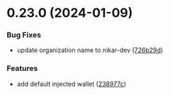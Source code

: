 # 0.23.0 (2024-01-09)


### Bug Fixes

* update organization name to nikar-dev ([726b29d](https://github.com/nikaaru/rango-client/commit/726b29d0a014cd9577a0ae4a7888312026fe01bf))


### Features

* add default injected wallet ([238977c](https://github.com/nikaaru/rango-client/commit/238977c0e3cd09feba9f2557f1b099b9af3afb0d))




